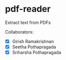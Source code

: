 # pdf-reader
Extract text from PDFs


Collaborators:

 - [x] Girish Ramakrishnan
 - [x] Seetha Pothapragada
 - [x] Sriharsha Pothapragada
